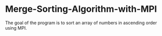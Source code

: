 # Merge-Sorting-Algorithm-with-MPI
The goal of the program is to sort an array of numbers in ascending order using MPI.

